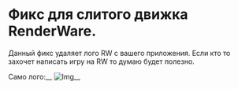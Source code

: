 # Фикc для слитого движка RenderWare.
Данный фикс удаляет лого RW с вашего приложения.
Если кто то захочет написать игру на RW то думаю будет полезно.

Само лого:__
![Img](https://i.imgur.com/DafXaj3.png)__

